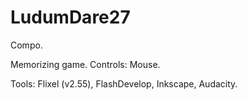 LudumDare27
===========

Compo.

Memorizing game. Controls: Mouse.

Tools: Flixel (v2.55), FlashDevelop, Inkscape, Audacity.
